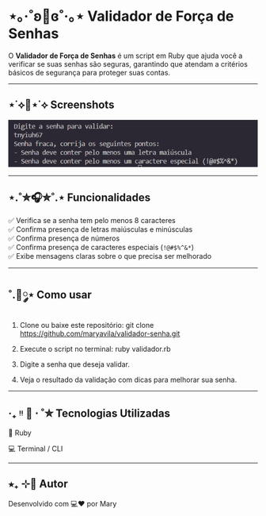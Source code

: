# ⋆｡‧˚ʚ🔐ɞ˚‧｡⋆ Validador de Força de Senhas

O **Validador de Força de Senhas** é um script em Ruby que ajuda você a verificar se suas senhas são seguras, garantindo que atendam a critérios básicos de segurança para proteger suas contas.

---

## ⋆˙⟡📸⋆˙⟡  Screenshots

![Tela do Gerador](validar.png)


---

## ⋆.˚✮🎧✮˚.⋆ Funcionalidades

✅ Verifica se a senha tem pelo menos 8 caracteres  
✅ Confirma presença de letras maiúsculas e minúsculas  
✅ Confirma presença de números  
✅ Confirma presença de caracteres especiais (`!@#$%^&*`)  
✅ Exibe mensagens claras sobre o que precisa ser melhorado  

---

## ˚.🎀༘⋆ Como usar

1. Clone ou baixe este repositório: git clone https://github.com/maryavila/validador-senha.git
  
2. Execute o script no terminal: ruby validador.rb

3. Digite a senha que deseja validar.

4. Veja o resultado da validação com dicas para melhorar sua senha.

---

## ‧₊ ᵎᵎ 🍒 ⋅ ˚✮ Tecnologias Utilizadas

💎 Ruby

💻 Terminal / CLI

---

## ⭒₊ ⊹🎀 Autor

Desenvolvido com 💻❤️ por Mary
